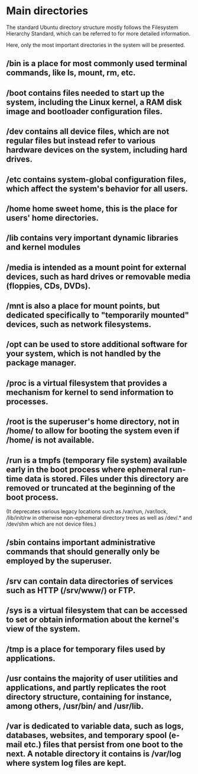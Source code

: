 # Main directories
The standard Ubuntu directory structure mostly follows the Filesystem Hierarchy Standard, which can be referred to for more detailed information.

Here, only the most important directories in the system will be presented.

## /bin is a place for most commonly used terminal commands, like ls, mount, rm, etc.

## /boot contains files needed to start up the system, including the Linux kernel, a RAM disk image and bootloader configuration files.

## /dev contains all device files, which are not regular files but instead refer to various hardware devices on the system, including hard drives.

## /etc contains system-global configuration files, which affect the system's behavior for all users.

## /home home sweet home, this is the place for users' home directories.

## /lib contains very important dynamic libraries and kernel modules

## /media is intended as a mount point for external devices, such as hard drives or removable media (floppies, CDs, DVDs).

## /mnt is also a place for mount points, but dedicated specifically to "temporarily mounted" devices, such as network filesystems.

## /opt can be used to store additional software for your system, which is not handled by the package manager.

## /proc is a virtual filesystem that provides a mechanism for kernel to send information to processes.

## /root is the superuser's home directory, not in /home/ to allow for booting the system even if /home/ is not available.

## /run is a tmpfs (temporary file system) available early in the boot process where ephemeral run-time data is stored. Files under this directory are removed or truncated at the beginning of the boot process.
(It deprecates various legacy locations such as /var/run, /var/lock, /lib/init/rw in otherwise non-ephemeral directory trees as well as /dev/.* and /dev/shm  which are not device files.)

## /sbin contains important administrative commands that should generally only be employed by the superuser.

## /srv can contain data directories of services such as HTTP (/srv/www/) or FTP.

## /sys is a virtual filesystem that can be accessed to set or obtain information about the kernel's view of the system.

## /tmp is a place for temporary files used by applications.

## /usr contains the majority of user utilities and applications, and partly replicates the root directory structure, containing for instance, among others, /usr/bin/ and /usr/lib.

## /var is dedicated to variable data, such as logs, databases, websites, and temporary spool (e-mail etc.) files that persist from one boot to the next. A notable directory it contains is /var/log where system log files are kept.
